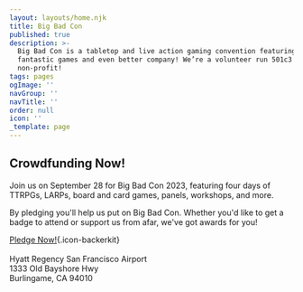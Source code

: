 ```yaml
---
layout: layouts/home.njk
title: Big Bad Con
published: true
description: >-
  Big Bad Con is a tabletop and live action gaming convention featuring
  fantastic games and even better company! We’re a volunteer run 501c3
  non-profit!
tags: pages
ogImage: ''
navGroup: ''
navTitle: ''
order: null
icon: ''
_template: page
---
```


## Crowdfunding Now!

Join us on September 28 for Big Bad Con 2023, featuring four days of TTRPGs, LARPs, board and card games, panels, workshops, and more.

By pledging you'll help us put on Big Bad Con. Whether you'd like to get a badge to attend or support us from afar, we've got awards for you!

[Pledge Now!](https://www.backerkit.com/c/big-bad-con-inc/big-bad-con-2023){.icon-backerkit}\
\
Hyatt Regency San Francisco Airport\
1333 Old Bayshore Hwy\
Burlingame, CA 94010

<!--## Big Bad Con 2023

Dates: September 28 - October 1

**Hyatt Regency San Francisco Airport**\
1333 Old Bayshore Hwy\
Burlingame, CA 94010

Event submissions, Games on Demand, and volunteer signs ups are open now! Badges are available through our crowdfunding starting June 6, 2023!

[Follow the Campaign](https://www.backerkit.com/call_to_action/79ab90a4-9eed-4b37-a417-01692df6f57c/landing){.icon-calendar-clock}-->
